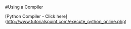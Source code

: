 #Using a Compiler

[Python Compiler - Click here] (http://www.tutorialspoint.com/execute_python_online.php)

